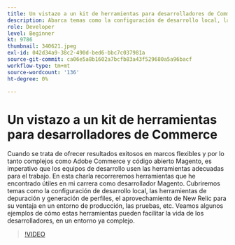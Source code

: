 ```yaml
---
title: Un vistazo a un kit de herramientas para desarrolladores de Commerce
description: Abarca temas como la configuración de desarrollo local, las herramientas de depuración y generación de perfiles, el aprovechamiento de New Relic para su ventaja en un entorno de producción y las pruebas.
role: Developer
level: Beginner
kt: 9786
thumbnail: 340621.jpeg
exl-id: 042d34a9-38c2-490d-bed6-bbc7c037981a
source-git-commit: ca06e5a8b1602a7bcfb83a43f529680a5a96bacf
workflow-type: tm+mt
source-wordcount: '136'
ht-degree: 0%

---
```


# Un vistazo a un kit de herramientas para desarrolladores de Commerce

Cuando se trata de ofrecer resultados exitosos en marcos flexibles y por lo tanto complejos como Adobe Commerce y código abierto Magento, es imperativo que los equipos de desarrollo usen las herramientas adecuadas para el trabajo. En esta charla recorreremos herramientas que he encontrado útiles en mi carrera como desarrollador Magento. Cubriremos temas como la configuración de desarrollo local, las herramientas de depuración y generación de perfiles, el aprovechamiento de New Relic para su ventaja en un entorno de producción, las pruebas, etc. Veamos algunos ejemplos de cómo estas herramientas pueden facilitar la vida de los desarrolladores, en un entorno ya complejo.

>[!VIDEO](https://video.tv.adobe.com/v/340621/?quality=12&learn=on)
